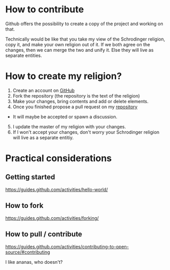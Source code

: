 # How to contribute

Github offers the possibility to create a copy of the project and working on that.

Technically would be like that you take my view of the Schrodinger religion, copy it, and make your own religion out of it.
If we both agree on the changes, then we can merge the two and unify it. Else they will live as separate entities.

# How to create my religion?

1. Create an account on [GitHub](https://github.com/)
2. Fork the repository (the repository is the text of the religion)
3. Make your changes, bring contents and add or delete elements.
4. Once you finished propose a pull request on my [repository](https://github.com/Pella86/Schrodinger-religion)
  - It will maybe be accepted or spawn a discussion.
5. I update the master of my religion with your changes.
6. If I won't accept your changes, don't worry your Schrodinger religion will live as a separate entitiy.

# Practical considerations

## Getting started
https://guides.github.com/activities/hello-world/

## How to fork
https://guides.github.com/activities/forking/

## How to pull / contribute
https://guides.github.com/activities/contributing-to-open-source/#contributing



I like ananas, who doesn't?
